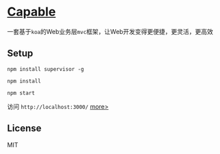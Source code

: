 # [Capable](http://www.sunyangjie.com/2018/04/29/nodejs%E7%89%88web%E4%B8%9A%E5%8A%A1%E5%B1%82%E6%A1%86%E6%9E%B6/)

一套基于`koa`的Web业务层`mvc`框架，让Web开发变得更便捷，更灵活，更高效

## Setup
```
npm install supervisor -g

npm install

npm start
```

访问 `http://localhost:3000/` [more>](https://github.com/capabler)

## License

MIT